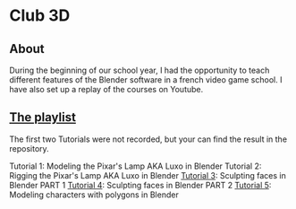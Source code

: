 # Club 3D

## About

During the beginning of our school year, I had the opportunity to teach different features of the Blender software in a french video game school.
I have also set up a replay of the courses on Youtube.

## [The playlist](https://youtube.com/playlist?list=PLAv6wnn0ldLB7BOpBpYbxgo59YDAdpy-j)

The first two Tutorials were not recorded, but your can find the result in the repository.

Tutorial 1: Modeling the Pixar's Lamp AKA Luxo in Blender
Tutorial 2: Rigging the Pixar's Lamp AKA Luxo in Blender
[Tutorial 3](https://youtu.be/gxXPbGqRaoY): Sculpting faces in Blender PART 1
[Tutorial 4](https://youtu.be/r2M2vwRyuj8): Sculpting faces in Blender PART 2
[Tutorial 5](https://youtu.be/JxNu7t6qohI): Modeling characters with polygons in Blender
